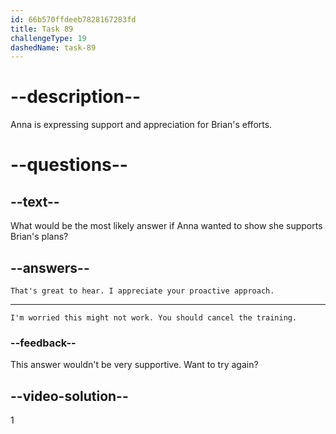```yaml
---
id: 66b570ffdeeb7828167283fd
title: Task 89
challengeType: 19
dashedName: task-89
---
```


<!--
AUDIO REFERENCE:
Brian: I'm aiming to have it ready to roll out by the end of the week. The team is working on it as we speak.
-->

# --description--

Anna is expressing support and appreciation for Brian's efforts. 

# --questions--

## --text--

What would be the most likely answer if Anna wanted to show she supports Brian's plans?

## --answers--

`That's great to hear. I appreciate your proactive approach.`

---

`I'm worried this might not work. You should cancel the training.`

### --feedback--

This answer wouldn't be very supportive. Want to try again?

## --video-solution--

1
